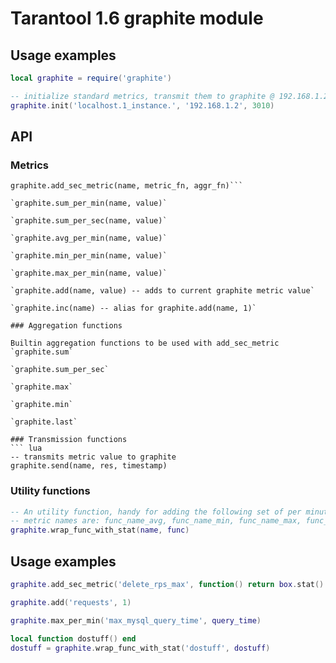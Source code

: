 # Tarantool 1.6 graphite module

## Usage examples

``` lua
local graphite = require('graphite')

-- initialize standard metrics, transmit them to graphite @ 192.168.1.2:3010
graphite.init('localhost.1_instance.', '192.168.1.2', 3010)
```

## API

### Metrics

```-- adds new metric, values are probed every second by calling metric_fn, aggregated by calling aggr_fn on the series
graphite.add_sec_metric(name, metric_fn, aggr_fn)```

`graphite.sum_per_min(name, value)`

`graphite.sum_per_sec(name, value)`

`graphite.avg_per_min(name, value)`

`graphite.min_per_min(name, value)`

`graphite.max_per_min(name, value)`

`graphite.add(name, value) -- adds to current graphite metric value`

`graphite.inc(name) -- alias for graphite.add(name, 1)`

### Aggregation functions

Builtin aggregation functions to be used with add_sec_metric
`graphite.sum`

`graphite.sum_per_sec`

`graphite.max`

`graphite.min`

`graphite.last`

### Transmission functions
``` lua
-- transmits metric value to graphite
graphite.send(name, res, timestamp)
```

### Utility functions
``` lua
-- An utility function, handy for adding the following set of per minute metrics with a single line of code to your functions
-- metric names are: func_name_avg, func_name_min, func_name_max, func_name_rpm
graphite.wrap_func_with_stat(name, func)
```

## Usage examples
``` lua
graphite.add_sec_metric('delete_rps_max', function() return box.stat().DELETE.rps end, graphite.max)

graphite.add('requests', 1)

graphite.max_per_min('max_mysql_query_time', query_time)

local function dostuff() end
dostuff = graphite.wrap_func_with_stat('dostuff', dostuff)
```
